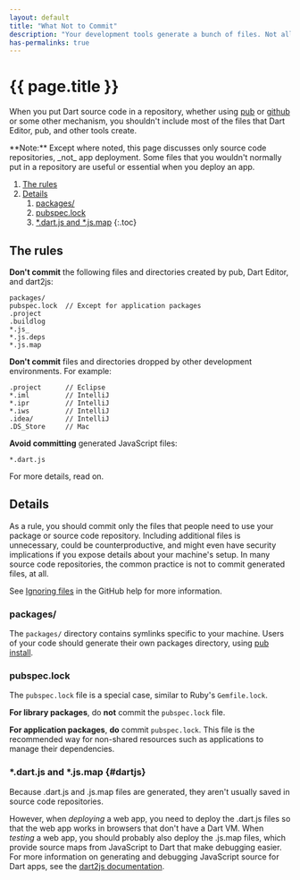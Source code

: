 ```yaml
---
layout: default
title: "What Not to Commit"
description: "Your development tools generate a bunch of files. Not all of them should be committed."
has-permalinks: true
---
```


# {{ page.title }}

When you put Dart source code in a repository,
whether using [pub](pub.dartlang.org) or [github](github.com)
or some other mechanism,
you shouldn't include most of the files
that Dart Editor, pub, and other tools create.

<aside class="alert alert-info" markdown="1">
**Note:**
Except where noted, this page discusses only source code repositories,
_not_ app deployment.
Some files that you wouldn't normally put in a repository
are useful or essential when you deploy an app.
</aside>

1. [The rules](#the-rules)
1. [Details](#details)
   1. [packages/](#packages)
   1. [pubspec.lock](#pubspeclock)
   1. [*.dart.js and *.js.map](#dartjs)
{:.toc}

## The rules

**Don't commit** the following files and directories
created by pub, Dart Editor, and dart2js:

    packages/
    pubspec.lock  // Except for application packages
    .project
    .buildlog
    *.js_
    *.js.deps
    *.js.map

**Don't commit** files and directories
dropped by other development environments.
For example:

    .project      // Eclipse
    *.iml         // IntelliJ
    *.ipr         // IntelliJ
    *.iws         // IntelliJ
    .idea/        // IntelliJ
    .DS_Store     // Mac

**Avoid committing** generated JavaScript files:

    *.dart.js

For more details, read on.

## Details

As a rule, you should commit only the files that people need
to use your package or source code repository.
Including additional files is unnecessary,
could be counterproductive,
and might even have security implications
if you expose details about your machine's setup.
In many source code repositories,
the common practice is not to commit generated files, at all.

See [Ignoring files](https://help.github.com/articles/ignoring-files)
in the GitHub help for more information.

### packages/

The `packages/` directory
contains symlinks specific to your machine.
Users of your code should generate their own packages directory,
using [pub install](http://pub.dartlang.org/doc/#installing-dependencies).


### pubspec.lock

The `pubspec.lock` file is a special case,
similar to Ruby's `Gemfile.lock`.

**For library packages**, do **not** commit the `pubspec.lock` file.

**For application packages**, **do** commit `pubspec.lock`.
This file is the recommended way for non-shared resources
such as applications to manage their dependencies.


### *.dart.js and *.js.map {#dartjs}

Because .dart.js and .js.map files are generated,
they aren't usually saved in source code repositories.

However, when _deploying_ a web app,
you need to deploy the .dart.js files so that the web app works
in browsers that don't have a Dart VM.
When _testing_ a web app,
you should probably also deploy the .js.map files,
which provide source maps from JavaScript to Dart
that make debugging easier.
For more information on generating and debugging
JavaScript source for Dart apps, see the
[dart2js documentation](/docs/dart-up-and-running/contents/ch04-tools-dart2js.html).
